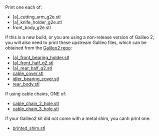 Print one each of:

- \[a\]\_cutting_arm_g2e.stl
- \[a\]\_knife_holder_g2e.stl
- front_body_g2e.stl

If this is a new build, or you are using a non-release version of Galileo 2, you will also need to print these upstream Galileo files, which can be obtained from the [Galileo2 repo](https://github.com/JaredC01/Galileo2/tree/main/galileo2_extruder):

- [\[a\]\_front_bearing_holder.stl](https://github.com/JaredC01/Galileo2/blob/main/galileo2_extruder/stl/%5Ba%5D_front_bearing_holder.stl)
- [\[a\]\_front_half_g2.stl](https://github.com/JaredC01/Galileo2/blob/main/galileo2_extruder/stl/%5Ba%5D_front_half_g2.stl)
- [\[a\]\_rear_half_g2.stl](https://github.com/JaredC01/Galileo2/blob/main/galileo2_extruder/stl/%5Ba%5D_rear_half_g2.stl)
- [cable_cover.stl](https://github.com/JaredC01/Galileo2/blob/main/galileo2_extruder/stl/cable_cover.stl)
- [idler_bearing_cover.stl](https://github.com/JaredC01/Galileo2/blob/main/galileo2_extruder/stl/idler_bearing_cover.stl)
- [rear_body.stl](https://github.com/JaredC01/Galileo2/blob/main/galileo2_extruder/stl/rear_body.stl)

If using cable chains, ONE of:
- [cable_chain_2_hole.stl](https://github.com/JaredC01/Galileo2/blob/main/galileo2_extruder/stl/cable_chain_2_hole.stl)
- [cable_chain_3_hole.stl](https://github.com/JaredC01/Galileo2/blob/main/galileo2_extruder/stl/cable_chain_3_hole.stl)

If your Galileo2 kit did not come with a metal shim, you canh print one:
- [printed_shim.stl](https://github.com/JaredC01/Galileo2/blob/main/galileo2_extruder/stl/printed_shim.stl)
